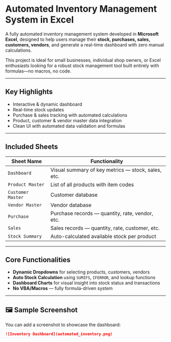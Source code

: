 # Automated Inventory Management System in Excel

A fully automated inventory management system developed in **Microsoft Excel**, designed to help users manage their **stock, purchases, sales, customers, vendors**, and generate a real-time dashboard with zero manual calculations.

This project is ideal for small businesses, individual shop owners, or Excel enthusiasts looking for a robust stock management tool built entirely with formulas—no macros, no code.

---

## Key Highlights

-  Interactive & dynamic dashboard
-  Real-time stock updates
-  Purchase & sales tracking with automated calculations
-  Product, customer & vendor master data integration
-  Clean UI with automated data validation and formulas

---

##  Included Sheets

| Sheet Name         | Functionality                                         |
|--------------------|-------------------------------------------------------|
| `Dashboard`         | Visual summary of key metrics — stock, sales, etc.    |
| `Product Master`    | List of all products with item codes                  |
| `Customer Master`   | Customer database                                     |
| `Vendor Master`     | Vendor database                                       |
| `Purchase`          | Purchase records — quantity, rate, vendor, etc.       |
| `Sales`             | Sales records — quantity, rate, customer, etc.        |
| `Stock Summary`     | Auto-calculated available stock per product           |

---

## Core Functionalities

- **Dynamic Dropdowns** for selecting products, customers, vendors
- **Auto Stock Calculation** using `SUMIFS`, `IFERROR`, and lookup functions
- **Dashboard Charts** for visual insight into stock status and transactions
- **No VBA/Macros** — fully formula-driven system

---

## 🖼 Sample Screenshot

You can add a screenshot to showcase the dashboard:
```markdown
![Inventory Dashboard](automated_inventory.png)
